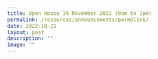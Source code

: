 ```yaml
---
title: Open House 19 November 2022 (9am to 1pm)
permalink: /resources/announcements/permalink/
date: 2022-10-21
layout: post
description: ""
image: ""
---
```

